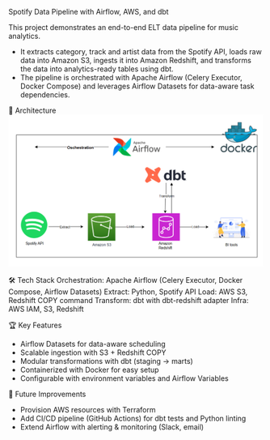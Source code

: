 Spotify Data Pipeline with Airflow, AWS, and dbt

This project demonstrates an end-to-end ELT data pipeline for music analytics.
- It extracts category, track and artist data from the Spotify API, loads raw data into Amazon S3, ingests it into Amazon Redshift, and transforms the data into analytics-ready tables using dbt.
- The pipeline is orchestrated with Apache Airflow (Celery Executor, Docker Compose) and leverages Airflow Datasets for data-aware task dependencies.

🚀 Architecture
![Data Pipeline Architecture](images/Spotify_data_project.png)

🛠️ Tech Stack
Orchestration: Apache Airflow (Celery Executor, Docker Compose, Airflow Datasets)
Extract: Python, Spotify API
Load: AWS S3, Redshift COPY command
Transform: dbt with dbt-redshift adapter
Infra: AWS IAM, S3, Redshift

🏆 Key Features
- Airflow Datasets for data-aware scheduling
- Scalable ingestion with S3 + Redshift COPY
- Modular transformations with dbt (staging → marts)
- Containerized with Docker for easy setup
- Configurable with environment variables and Airflow Variables

🔮 Future Improvements
- Provision AWS resources with Terraform
- Add CI/CD pipeline (GitHub Actions) for dbt tests and Python linting
- Extend Airflow with alerting & monitoring (Slack, email)
